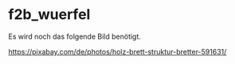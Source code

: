 # f2b_wuerfel

Es wird noch das folgende Bild benötigt.

https://pixabay.com/de/photos/holz-brett-struktur-bretter-591631/

